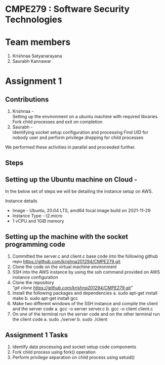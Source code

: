 # CMPE279 : Software Security Technologies

# Team members
1. Krishnaa Satyanarayana
2. Saurabh Kannawar

# Assignment 1

## Contributions
1. Krishnaa - <br>
    Setting up the environment on a ubuntu machine with required libraries.
    Fork child processes and exit on completion
2. Saurabh - <br>
    Identifying socket setup configuration and processing
    Find UID for nobody user and perform privilege dropping for child processes
    
We performed these activities in parallel and proceeded further.

## Steps

<h2> Setting up the Ubuntu machine on Cloud - </h2>

In the below set of steps we will be detailing the instance setup on AWS.

Instance details

* Image - Ubuntu, 20.04 LTS, amd64 focal image build on 2021-11-29
* Instance Type - t2.micro
* 1 vCPU and 1GiB memory

<h2> Setting up the machine with the socket programming code </h2>

1. Committed the server.c and client.c base code into the following github repo https://github.com/krishna201294/CMPE279.git </i> 
2. Clone the code on the virtual machine environment
3. SSH into the AWS instance by using the ssh command provided on AWS instance configuration
4. Clone the repository <br><i> "git clone https://github.com/krishna201294/CMPE279.git" </i>
5. Install the following packages and dependencies 
    a. sudo apt-get install make
    b. sudo apt-get install gcc
6. Make two different windows of the SSH instance and compile the client and the server code
    a. gcc -o server server.c
    b. gcc -o client client.c
7. On one of the terminal run the server code and on the other terminal run the client code
    a. sudo ./server
    b. sudo ./client
  
## Assignment 1 Tasks
1. Identify data processing and socket setup code components
2. Fork child process using fork() operation
3. Perform privilege separation on child process using setuid() 

    

    

